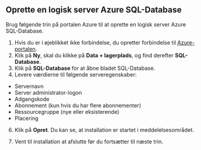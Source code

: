 
<!--
includes/sql-database-create-new-server-portal.md

Latest Freshness check:  2016-04-11 , carlrab.

As of circa 2016-04-11, the following topics might include this include:
articles/sql-database/sql-database-get-started-tutorial.md

-->
## <a name="create-an-azure-sql-database-logical-server"></a>Oprette en logisk server Azure SQL-Database

Brug følgende trin på portalen Azure til at oprette en logisk server Azure SQL-Database.

1. Hvis du er i øjeblikket ikke forbindelse, du opretter forbindelse til [Azure-portalen](http://portal.azure.com).
2. Klik på **Ny**, skal du klikke på **Data + lagerplads**, og find derefter **SQL-Database**.
3. Klik på **SQL-Database** for at åbne bladet SQL-Database.
5. Levere værdierne til følgende serveregenskaber:

 - Servernavn
 - Server administrator-logon
 - Adgangskode
 - Abonnement (kun hvis du har flere abonnementer)
 - Ressourcegruppe (nye eller eksisterende)
 - Placering


6.  Klik på **Opret**. Du kan se, at installation er startet i meddelelsesområdet.

7. Vent til installation at afslutte før du fortsætter til næste trin.

